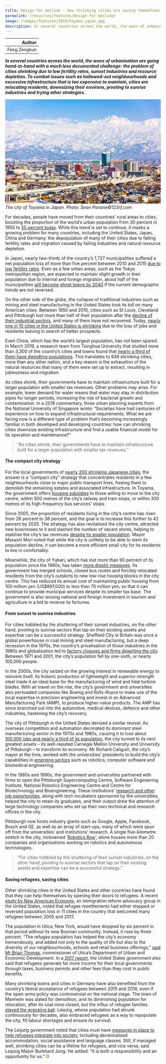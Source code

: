 ```yaml
---
title: Design for decline - how shrinking cities are saving themselves
permalink: /resources/features/design-for-decline/
image: /images/features/2019/toyama-japan.jpg
description: In several countries across the world, the woes of urbanisation are going hand-in-hand with a much less documented challenge - the problem of cities shrinking due to low fertility rates, sunset industries and resource depletion. To combat issues such as hollowed-out neighbourhoods and excessive infrastructure that is too expensive to maintain, cities are relocating residents, downsizing their environs, pivoting to sunrise industries and trying other strategies. 
---
```


| Author |
|---:|
| Feng Zengkun |

***In several countries across the world, the woes of urbanisation are going hand-in-hand with a much less documented challenge: the problem of cities shrinking due to low fertility rates, sunset industries and resource depletion. To combat issues such as hollowed-out neighbourhoods and excessive infrastructure that is too expensive to maintain, cities are relocating residents, downsizing their environs, pivoting to sunrise industries and trying other strategies.***

![The city of Toyama in Japan](/images/features/2019/toyama-japan.jpg/)*The city of Toyama in Japan. Photo: Sean Pavone©123rf.com*

For decades, people have moved from their countries’ rural areas to cities, boosting the proportion of the world’s urban population from 30 percent in 1950 to [55 percent today](https://population.un.org/wup/Publications/Files/WUP2018-KeyFacts.pdf). While this trend is set to continue, it masks a growing problem for many countries, including the United States, Japan, China and Germany: the depopulation of many of their cities due to falling fertility rates and migration caused by failing industries and natural resource depletion. 

In Japan, nearly two-thirds of the country’s 1,727 municipalities suffered a net population loss of more than five percent between 2010 and 2015 [due to low fertility rates](https://www.metropolitiques.eu/Mitigating-urban-decline-through-the-compact-city-Reflections-on-15-years-of.html). Even as a few urban areas, such as the Tokyo metropolitan region, are expected to maintain slight growth in their population due to internal and foreign migration, about half of the municipalities [will become ghost towns by 2040](https://www.straitstimes.com/asia/east-asia/greyest-city-in-japan-fights-depopulation-bankruptcy) if the current demographic trends are not reversed. 

On the other side of the globe, the collapse of traditional industries such as mining and steel manufacturing in the United States took its toll on many American cities. Between 1950 and 2010, cities such as St Louis, Cleveland and Pittsburgh lost more than half of their population after the [decline of their industrial sectors](https://theconversation.com/managing-shrinking-cities-in-an-expanding-world-91448), and many of them have not recovered. Today, [nearly one in 10 cities in the United States is shrinking](https://www.economist.com/leaders/2015/05/30/how-to-shrink-a-city) due to the loss of jobs and residents leaving in search of better prospects. 

Even China, which has the world’s largest population, has not been spared. In March 2019, a research team from Tsinghua University that studied more than 3,300 of the country’s cities and towns found that [nearly a third of them have dwindling populations](https://www.scmp.com/economy/china-economy/article/3002219/almost-one-third-chinese-cities-are-shrinking-city-planners). This translates to 938 shrinking cities, more than any other nation, and a key reason is the exhaustion of the natural resources that many of them were set up to extract, resulting in joblessness and migration. 

As cities shrink, their governments have to maintain infrastructure built for a larger population with smaller tax revenues. Other problems may arise. For example, lower demand for water means that water may stay in distribution pipes for longer periods, increasing the risk of bacterial growth and contamination. In a 2018 commentary, three urban planning experts from the National University of Singapore wrote: “Societies have had centuries of experience on how to expand infrastructural requirements. What we are facing now is a different type of problem that’s becoming increasingly familiar in both developed and developing countries: how can shrinking cities downsize existing infrastructure and find a usable financial model for its operation and maintenance?” 

> “As cities shrink, their governments have to maintain infrastructure built for a larger population with smaller tax revenues.”

#### **The compact city strategy**

For the local governments of [nearly 200 shrinking Japanese cities](https://apolitical.co/solution_article/japan-wants-to-help-the-elderly-by-making-cities-more-dense/), the answer is a “compact city” strategy that concentrates residents in a few neighbourhoods close to major public transport lines, freeing them to demolish the remaining estates and associated infrastructure. In Toyama, the government offers [housing subsidies](http://www.clair.or.jp/e/2016-4-1Toyama%20City.pdf) to those willing to move to the city centre, within 500 metres of the city’s railway and tram stops, or within 300 metres of its high-frequency bus services’ stops. 

Since 2005, the proportion of residents living in the city’s centre has risen from 28 percent to 38 percent, and the goal is to increase this further to 42 percent by 2025. The strategy has also revitalised the city centre, attracted new businesses to it and slashed the number of vacant stores, helping to stabilise the city’s tax revenues [despite its smaller population](https://www.economist.com/asia/2018/01/11/a-small-japanese-city-shrinks-with-dignity). Mayor Masashi Mori noted that while the city is unlikely to be able to stem its population decline, it can become a more efficient small city for its residents to live in comfortably. 

Meanwhile, the city of Yubari, which has lost more than 90 percent of its population since the 1960s, has taken [more drastic measures](https://www.japantimes.co.jp/news/2016/09/26/business/deserted-yubari-tries-creating-new-population-nucleus-test-case-japan/#.XNN3U6ZS8b0). Its government has merged schools, closed bus routes and forcibly relocated residents from the city’s outskirts to new low-rise housing blocks in the city centre. This has reduced its annual cost of maintaining public housing from 100 million yen (US$897,000) to less than 70 million yen, so that it can continue to provide municipal services despite its smaller tax base. The government is also wooing national and foreign investment in tourism and agriculture in a bid to reverse its fortunes. 

#### **From sunset to sunrise industries**

For cities hobbled by the shuttering of their sunset industries, on the other hand, pivoting to sunrise sectors that tap on their existing assets and expertise can be a successful strategy. Sheffield City in Britain was once a global powerhouse in coal mining and steel manufacturing, but a deep recession in the 1970s, the country’s privatisation of those industries in the 1980s and globalisation led to [factory closures and firms deserting the city](http://sticerd.lse.ac.uk/dps/case/cr/casereport103.pdf). Between 1971 and 2001, the city’s population fell by one-sixth, or nearly 100,000 people. 

In the 2000s, the city seized on the growing interest in renewable energy to reinvent itself. Its historic production of lightweight and superior-strength steel made it an ideal base for the manufacturing of wind and tidal turbine blades. With air travel on the rise, the city’s government and universities also persuaded companies like Boeing and Rolls-Royce to make use of the local expertise in precision engineering and invest in an Advanced Manufacturing Park (AMP), to produce higher-value products. The AMP has since branched out into the automotive, medical devices, defence and other industries, hastening the city’s recovery. 

The city of Pittsburgh in the United States devised a similar revival. As overseas competition and automation decimated its dominant steel manufacturing sector in the 1970s and 1980s, causing it to lose about [100,000 jobs and nearly a third of its population](https://nextcity.org/daily/entry/how-the-once-struggling-pittsburgh-is-reinventing-itself-as-innovation-hub), the city turned to its next greatest assets – its well-reputed Carnegie Mellon University and University of Pittsburgh – to transform its economy. Mr Richard Caliguiri, the city’s mayor at the time, worked with the universities’ presidents to build the city’s capabilities in [emerging sectors](http://www.briem.com/files/strategy21.pdf) such as robotics, computer software and biomedical engineering. 

In the 1980s and 1990s, the government and universities partnered with firms to open the Pittsburgh Supercomputing Centre, Software Engineering Institute, National Robotics Engineering Centre and Centre for Biotechnology and Bioengineering. These institutions’ [research and other job opportunities](https://www.pewtrusts.org/en/research-and-analysis/blogs/stateline/2018/12/12/the-mystery-of-pittsburgh-how-some-shrinking-cities-are-thriving-in-the-new-economy), along with tech incubators sponsored by the universities, helped the city to retain its graduates, and their output drew the attention of large technology companies who set up their own technical and research offices in the city. 

Pittsburgh now hosts industry giants such as Google, Apple, Facebook, Bosch and GE, as well as an array of start-ups, many of which were spun off from the universities’ and institutions’ research. A single five-kilometre stretch in the city, nicknamed ‘[Robotics Row](https://archive.triblive.com/local/pittsburgh-allegheny/tech-firms-keep-expanding-robotics-row-pittsburghs-mini-silicon-valley/)’, alone houses more than 20 companies and organisations working on robotics and autonomous technologies. 

> “For cities hobbled by the shuttering of their sunset industries, on the other hand, pivoting to sunrise sectors that tap on their existing assets and expertise can be a successful strategy.”

#### **Saving refugees, saving cities**

Other shrinking cities in the United States and other countries have found that they can help themselves by opening their doors to refugees. A recent [study by New American Economy](https://www.citylab.com/equity/2019/01/refugee-admissions-resettlement-trump-immigration/580318/), an immigration reform advocacy group in the United States, noted that refugee resettlements had either stopped or reversed population loss in 11 cities in the country that welcomed many refugees between 2005 and 2017. 

The population in Utica, New York, would have dropped by six percent in that period without its new Bosnian community. Instead, it rose by three percent. “The refugee population has helped the city’s economy tremendously, and added not only to the quality of life but also to the diversity of our neighbourhoods, schools and retail business offerings,” [said Mr Brian Thomas](https://www.cnbc.com/2018/07/02/how-refugees-continue-boosting-new-yorks-rust-belt-economy.html), commissioner of Utica’s Department of Urban and Economic Development. In a [2017 report](https://www.nytimes.com/2017/09/18/us/politics/refugees-revenue-cost-report-trump.html), the United States government also said that refugees generate far more income for their local governments through taxes, business permits and other fees than they cost in public benefits. 

Many shrinking towns and cities in Germany have also benefited from the country’s liberal acceptance of refugees between 2015 and 2018, even if the open-arms policy was controversial on the national stage. The town of Manheim was slated for demolition, and its diminishing population for relocation, after its coal mine closed, but the influx of refugee families [stayed the wrecking ball](https://www.theglobeandmail.com/opinion/why-german-mayors-are-leading-the-migrant-welcome-wagon/article26482154/). Leipzig, whose population had shrunk continuously for decades, also embraced refugees as a way to repopulate the city, fill labour shortages and ensure its survival. 

The Leipzig government noted that cities must have [measures in place to help refugees integrate into society](https://www.resettlement.eu/page/cities-welcome-refugees-leipzig), including decentralised accommodation, social assistance and language classes. Still, if managed well, shrinking cities can be a lifeline for refugees, and vice versa, said Leipzig Mayor Burkhard Jung. He added: “It is both a responsibility and an opportunity for us.”  **<font color="#967942">O</font>**
